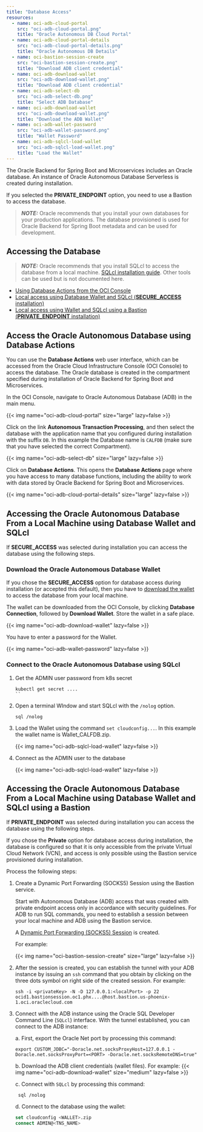 ```yaml
---
title: "Database Access"
resources:
  - name: oci-adb-cloud-portal
    src: "oci-adb-cloud-portal.png"
    title: "Oracle Autonomous DB Cloud Portal"
  - name: oci-adb-cloud-portal-details
    src: "oci-adb-cloud-portal-details.png"
    title: "Oracle Autonomous DB Details"
  - name: oci-bastion-session-create
    src: "oci-bastion-session-create.png"
    title: "Download ADB client credential"
  - name: oci-adb-download-wallet
    src: "oci-adb-download-wallet.png"
    title: "Download ADB client credential"
  - name: oci-adb-select-db
    src: "oci-adb-select-db.png"
    title: "Select ADB Database"
  - name: oci-adb-download-wallet
    src: "oci-adb-download-wallet.png"
    title: "Download the ADB Wallet"
  - name: oci-adb-wallet-password
    src: "oci-adb-wallet-password.png"
    title: "Wallet Password"
  - name: oci-adb-sqlcl-load-wallet
    src: "oci-adb-sqlcl-load-wallet.png"
    title: "Load the Wallet"
---
```


The Oracle Backend for Spring Boot and Microservices includes an Oracle database. An instance of Oracle Autonomous Database Serverless is created during installation.

If you selected the **PRIVATE_ENDPOINT** option, you need to use a Bastion to access the database.

> **_NOTE:_** Oracle recommends that you install your own databases for your production applications. The database provisioned is used for Oracle Backend for Spring Boot metadata and can be used for development.

## Accessing the Database

> **_NOTE:_** Oracle recommends that you install SQLcl to access the database from a local machine. [SQLcl installation guide](https://www.oracle.com/database/sqldeveloper/technologies/sqlcl/). Other tools can be used but is not documented here.

- [Using Database Actions from the OCI Console](#access-the-oracle-autonomous-database-using-database-actions)
- [Local access using Database Wallet and SQLcl (**SECURE_ACCESS** installation)](#accessing-the-oracle-autonomous-database-from-a-local-machine-using-database-wallet-and-sqlcl)
- [Local access using Wallet and SQLcl using a Bastion (**PRIVATE_ENDPOINT** installation)](#accessing-the-oracle-autonomous-database-from-a-local-machine-using-database-wallet-and-sqlcl-using-a-bastion)

## Access the Oracle Autonomous Database using Database Actions

You can use the **Database Actions** web user interface, which can be accessed from the Oracle Cloud Infrastructure Console (OCI Console) to access the database. The Oracle database is created in the compartment specified during installation of Oracle Backend for Spring Boot and Microservices.

In the OCI Console, navigate to Oracle Autonomous Database (ADB) in the main menu.

<!-- spellchecker-disable -->
{{< img name="oci-adb-cloud-portal" size="large" lazy=false >}}
<!-- spellchecker-enable -->

Click on the link **Autonomous Transaction Processing**, and then select the database with the application name that you configured during installation with the suffix `DB`. In this example the Database name is `CALFDB` (make sure that you have selected the correct Compartment).

<!-- spellchecker-disable -->
{{< img name="oci-adb-select-db" size="large" lazy=false >}}
<!-- spellchecker-enable -->

Click on **Database Actions**. This opens the **Database Actions** page where you have access to many database functions, including the ability to work with data stored by Oracle Backend for Spring Boot and Microservices.

<!-- spellchecker-disable -->
{{< img name="oci-adb-cloud-portal-details" size="large" lazy=false >}}
<!-- spellchecker-enable -->

## Accessing the Oracle Autonomous Database From a Local Machine using Database Wallet and SQLcl

If **SECURE_ACCESS** was selected during installation you can access the database using the following steps.

### Download the Oracle Autonomous Database Wallet

If you chose the **SECURE_ACCESS** option for database access during installation (or accepted this default), then you have to [download the wallet](https://docs.oracle.com/en/cloud/paas/autonomous-database/adbsa/connect-download-wallet.html) to access the database from your local machine.

The wallet can be downloaded from the OCI Console, by clicking **Database Connection**, followed by **Download Wallet**. Store the wallet in a safe place.

<!-- spellchecker-disable -->
{{< img name="oci-adb-download-wallet" lazy=false >}}
<!-- spellchecker-enable -->

You have to enter a password for the Wallet.

<!-- spellchecker-disable -->
{{< img name="oci-adb-wallet-password" lazy=false >}}
<!-- spellchecker-enable -->

### Connect to the Oracle Autonomous Database using SQLcl

1. Get the ADMIN user password from k8s secret

    ````shell
    kubectl get secret .... 
    ``
1. Open a terminal WIndow and start SQLcl with the `/nolog` option.

    ```shell
    sql /nolog
    ```

1. Load the Wallet using the command `set cloudconfig...`. In this example the wallet name is Wallet_CALFDB.zip.

    <!-- spellchecker-disable -->
    {{< img name="oci-adb-sqlcl-load-wallet" lazy=false >}}
    <!-- spellchecker-enable -->

1. Connect as the ADMIN user to the database

    <!-- spellchecker-disable -->
    {{< img name="oci-adb-sqlcl-load-wallet" lazy=false >}}
    <!-- spellchecker-enable -->

## Accessing the Oracle Autonomous Database From a Local Machine using Database Wallet and SQLcl using a Bastion

If **PRIVATE_ENDPOINT** was selected during installation you can access the database using the following steps.



If you chose the **Private** option for database access during installation, the database is configured so that it is only accessible from
the private Virtual Cloud Network (VCN), and access is only possible using the Bastion service provisioned during installation.

Process the following steps:

1. Create a Dynamic Port Forwarding (SOCKS5) Session using the Bastion service.

    Start with Autonomous Database (ADB) access that was created with private endpoint access only in accordance with security guidelines.  For ADB to run SQL commands, you need to establish a session between your local machine and ADB using the Bastion service.

    A [Dynamic Port Forwarding (SOCKS5) Session](https://docs.oracle.com/en-us/iaas/Content/Bastion/Tasks/managingsessions.htm#) is created.

    For example:

    <!-- spellchecker-disable -->
    {{< img name="oci-bastion-session-create" size="large" lazy=false >}}
    <!-- spellchecker-enable -->

1. After the session is created, you can establish the tunnel with your ADB instance by issuing an `ssh` command that you obtain by clicking on the three dots symbol on right side of the created session. For example:

    ```shell
    ssh -i <privateKey> -N -D 127.0.0.1:<localPort> -p 22 ocid1.bastionsession.oc1.phx....@host.bastion.us-phoenix-1.oci.oraclecloud.com
    ```

1. Connect with the ADB instance using the Oracle SQL Developer Command Line (`SQLcl`) interface. With the tunnel established, you can connect to the ADB instance:

    a. First, export the Oracle Net port by processing this command:

    ```shell
    export CUSTOM_JDBC="-Doracle.net.socksProxyHost=127.0.0.1 -Doracle.net.socksProxyPort=<PORT> -Doracle.net.socksRemoteDNS=true"
    ```

    b. Download the ADB client credentials (wallet files). For example:
       <!-- spellchecker-disable -->
       {{< img name="oci-adb-download-wallet" size="medium" lazy=false >}}
       <!-- spellchecker-enable -->

    c. Connect with `SQLcl` by processing this command:

      ```shell
       sql /nolog
      ```

    d. Connect to the database using the wallet:

      ```sql
      set cloudconfig <WALLET>.zip
      connect ADMIN@<TNS_NAME>
      ```
